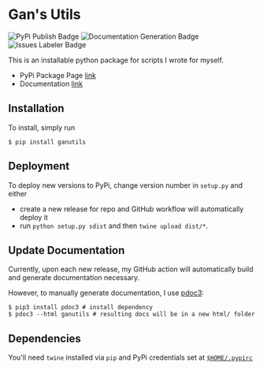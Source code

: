# Gan's Utils

![PyPi Publish Badge](https://github.com/Michael-Tu/ganutils/workflows/Publish%20PyPi%20Package/badge.svg) ![Documentation Generation Badge](https://github.com/Michael-Tu/ganutils/workflows/Automated%20Docs%20Generation/badge.svg) ![Issues Labeler Badge](https://github.com/Michael-Tu/ganutils/workflows/Issues%20Labeler/badge.svg)

This is an installable python package for scripts I wrote for myself.

- PyPi Package Page [link](https://pypi.org/project/ganutils/)
- Documentation [link](https://michael-tu.github.io/ganutils/)

## Installation

To install, simply run

```
$ pip install ganutils
```

## Deployment

To deploy new versions to PyPi, change version number in `setup.py` and either

- create a new release for repo and GitHub workflow will automatically deploy it
- run `python setup.py sdist` and then `twine upload dist/*`.

## Update Documentation

Currently, upon each new release, my GitHub action will automatically build and generate documentation necessary.

However, to manually generate documentation, I use [pdoc3](https://pdoc3.github.io):

```
$ pip3 install pdoc3 # install dependency
$ pdoc3 --html ganutils # resulting docs will be in a new html/ folder
```

## Dependencies

You'll need `twine` installed via `pip` and PyPi credentials set at [`$HOME/.pypirc`](https://docs.python.org/3.3/distutils/packageindex.html#pypirc)
